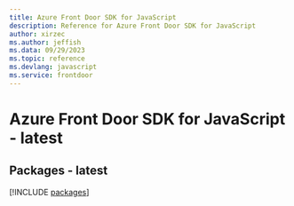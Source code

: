 ```yaml
---
title: Azure Front Door SDK for JavaScript
description: Reference for Azure Front Door SDK for JavaScript
author: xirzec
ms.author: jeffish
ms.data: 09/29/2023
ms.topic: reference
ms.devlang: javascript
ms.service: frontdoor
---
```

# Azure Front Door SDK for JavaScript - latest
## Packages - latest
[!INCLUDE [packages](front-door-index.md)]
